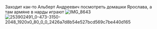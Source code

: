 Заходит как-то Альберт Андреевич посмотреть домашки Ярослава, а там армяне в нарды играют
![IMG_8643](https://user-images.githubusercontent.com/83144402/197639782-77b07a0b-20ea-427c-9083-8313949f2630.gif)
![253902491_0-473-3150-2048_1920x0_80_0_0_2426a7d8b54e527bcd569c7be440d165](https://user-images.githubusercontent.com/83144402/197639990-1a413424-1a29-4d45-ae24-ca98577b24b1.jpeg)
